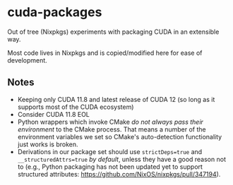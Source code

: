# cuda-packages

Out of tree (Nixpkgs) experiments with packaging CUDA in an extensible way.

Most code lives in Nixpkgs and is copied/modified here for ease of development.

## Notes

- Keeping only CUDA 11.8 and latest release of CUDA 12 (so long as it supports most of the CUDA ecosystem)
- Consider CUDA 11.8 EOL
- Python wrappers which invoke CMake _do not always pass their environment_ to the CMake process. That means a number of the environment variables we set so CMake's auto-detection functionality just works is broken.
- Derivations in our package set should use `strictDeps=true` and `__structuredAttrs=true` _by default_, unless they have a good reason not to (e.g., Python packaging has not been updated yet to support structured attributes: <https://github.com/NixOS/nixpkgs/pull/347194>).
